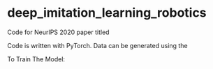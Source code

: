 # deep_imitation_learning_robotics

Code for NeurIPS 2020 paper titled

Code is written with PyTorch. Data can be generated using the 

To Train The Model:





